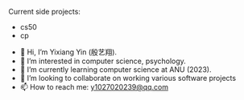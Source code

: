 Current side projects:
* cs50
* cp


- 👋 Hi, I’m Yixiang Yin (殷艺翔).
- 👀 I’m interested in computer science, psychology.
- 🌱 I’m currently learning computer science at ANU (2023).
- 💞️ I’m looking to collaborate on working various software projects
- 📫 How to reach me: y1027020239@qq.com

<!---
yixiangyin/yixiangyin is a ✨ special ✨ repository because its `README.md` (this file) appears on your GitHub profile.
You can click the Preview link to take a look at your changes.
--->
